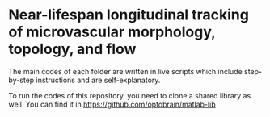 # Near-lifespan longitudinal tracking of microvascular morphology, topology, and flow

The main codes of each folder are written in live scripts which include step-by-step instructions and are self-explanatory.

To run the codes of this repository, you need to clone a shared library as well.  You can find it in https://github.com/optobrain/matlab-lib
